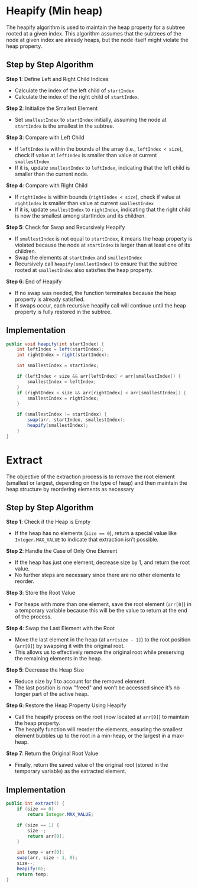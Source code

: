# Heapify (Min heap)

The heapify algorithm is used to maintain the heap property for a subtree rooted at a given index. This algorithm assumes that the subtrees of the node at given index are already heaps, but the node itself might violate the heap property.

## Step by Step Algorithm

**Step 1**: Define Left and Right Child Indices

- Calculate the index of the left child of `startIndex`
- Calculate the index of the right child of `startIndex`.

**Step 2**: Initialize the Smallest Element

- Set `smallestIndex` to `startIndex` initially, assuming the node at `startIndex` is the smallest in the subtree.

**Step 3**: Compare with Left Child

- If `leftIndex` is within the bounds of the array (i.e., `leftIndex < size`), check if value at `leftIndex` is smaller than value at current `smallestIndex`
- If it is, update `smallestIndex` to `leftIndex`, indicating that the left child is smaller than the current node.

**Step 4**: Compare with Right Child

- If `rightIndex` is within bounds (`rightIndex < size`), check if value at `rightIndex` is smaller than value at current `smallestIndex`
- If it is, update `smallestIndex` to `rightIndex`, indicating that the right child is now the smallest among startIndex and its children.

**Step 5**: Check for Swap and Recursively Heapify

- If `smallestIndex` is not equal to `startIndex`, it means the heap property is violated because the node at `startIndex` is larger than at least one of its children.
- Swap the elements at `startIndex` and `smallestIndex`
- Recursively call `heapify(smallestIndex)` to ensure that the subtree rooted at `smallestIndex` also satisfies the heap property.

**Step 6**: End of Heapify

- If no swap was needed, the function terminates because the heap property is already satisfied.
- If swaps occur, each recursive heapify call will continue until the heap property is fully restored in the subtree.

## Implementation

```java
public void heapify(int startIndex) {
    int leftIndex = left(startIndex);
    int rightIndex = right(startIndex);

    int smallestIndex = startIndex;

    if (leftIndex < size && arr[leftIndex] < arr[smallestIndex]) {
        smallestIndex = leftIndex;
    }
    if (rightIndex < size && arr[rightIndex] < arr[smallestIndex]) {
        smallestIndex = rightIndex;
    }

    if (smallestIndex != startIndex) {
        swap(arr, startIndex, smallestIndex);
        heapify(smallestIndex);
    }
}
```

# Extract

The objective of the extraction process is to remove the root element (smallest or largest, depending on the type of heap) and then maintain the heap structure by reordering elements as necessary

## Step by Step Algorithm

**Step 1**: Check if the Heap is Empty

- If the heap has no elements (`size == 0`), return a special value like `Integer.MAX_VALUE` to indicate that extraction isn’t possible.

**Step 2**: Handle the Case of Only One Element

- If the heap has just one element, decrease size by 1, and return the root value.
- No further steps are necessary since there are no other elements to reorder.

**Step 3**: Store the Root Value

- For heaps with more than one element, save the root element (`arr[0]`) in a temporary variable because this will be the value to return at the end of the process.

**Step 4**: Swap the Last Element with the Root

- Move the last element in the heap (at `arr[size - 1]`) to the root position (`arr[0]`) by swapping it with the original root.
- This allows us to effectively remove the original root while preserving the remaining elements in the heap.

**Step 5**: Decrease the Heap Size

- Reduce size by 1 to account for the removed element.
- The last position is now "freed" and won’t be accessed since it’s no longer part of the active heap.

**Step 6**: Restore the Heap Property Using Heapify

- Call the heapify process on the root (now located at `arr[0]`) to maintain the heap property.
- The heapify function will reorder the elements, ensuring the smallest element bubbles up to the root in a min-heap, or the largest in a max-heap.

**Step 7**: Return the Original Root Value

- Finally, return the saved value of the original root (stored in the temporary variable) as the extracted element.

## Implementation

```java
public int extract() {
    if (size == 0)
        return Integer.MAX_VALUE;

    if (size == 1) {
        size--;
        return arr[0];
    }

    int temp = arr[0];
    swap(arr, size - 1, 0);
    size--;
    heapify(0);
    return temp;
}
```
